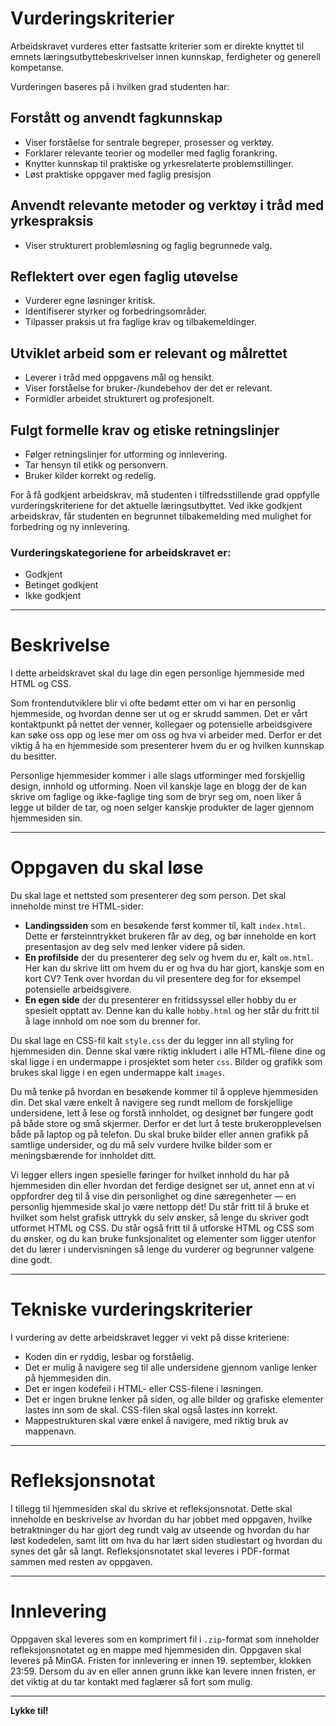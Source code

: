 # Vurderingskriterier

Arbeidskravet vurderes etter fastsatte kriterier som er direkte knyttet til emnets læringsutbyttebeskrivelser innen
kunnskap, ferdigheter og generell kompetanse.

Vurderingen baseres på i hvilken grad studenten har:

## Forstått og anvendt fagkunnskap

- Viser forståelse for sentrale begreper, prosesser og verktøy.
- Forklarer relevante teorier og modeller med faglig forankring.
- Knytter kunnskap til praktiske og yrkesrelaterte problemstillinger.
- Løst praktiske oppgaver med faglig presisjon

## Anvendt relevante metoder og verktøy i tråd med yrkespraksis

- Viser strukturert problemløsning og faglig begrunnede valg.

## Reflektert over egen faglig utøvelse

- Vurderer egne løsninger kritisk.
- Identifiserer styrker og forbedringsområder.
- Tilpasser praksis ut fra faglige krav og tilbakemeldinger.

## Utviklet arbeid som er relevant og målrettet

- Leverer i tråd med oppgavens mål og hensikt.
- Viser forståelse for bruker-/kundebehov der det er relevant.
- Formidler arbeidet strukturert og profesjonelt.

## Fulgt formelle krav og etiske retningslinjer

- Følger retningslinjer for utforming og innlevering.
- Tar hensyn til etikk og personvern.
- Bruker kilder korrekt og redelig.

For å få godkjent arbeidskrav, må studenten i tilfredsstillende grad oppfylle vurderingskriteriene for det aktuelle
læringsutbyttet. Ved ikke godkjent arbeidskrav, får studenten en begrunnet tilbakemelding med mulighet for forbedring og
ny innlevering.

### Vurderingskategoriene for arbeidskravet er:

- Godkjent
- Betinget godkjent
- Ikke godkjent

---

# Beskrivelse

I dette arbeidskravet skal du lage din egen personlige hjemmeside med HTML og CSS.

Som frontendutviklere blir vi ofte bedømt etter om vi har en personlig hjemmeside, og hvordan denne ser ut og er skrudd
sammen. Det er vårt kontaktpunkt på nettet der venner, kollegaer og potensielle arbeidsgivere kan søke oss opp og lese
mer om oss og hva vi arbeider med. Derfor er det viktig å ha en hjemmeside som presenterer hvem du er og hvilken
kunnskap du besitter.

Personlige hjemmesider kommer i alle slags utforminger med forskjellig design, innhold og utforming. Noen vil kanskje
lage en blogg der de kan skrive om faglige og ikke-faglige ting som de bryr seg om, noen liker å legge ut bilder de tar,
og noen selger kanskje produkter de lager gjennom hjemmesiden sin.

---

# Oppgaven du skal løse

Du skal lage et nettsted som presenterer deg som person. Det skal inneholde minst tre HTML-sider:

- **Landingssiden** som en besøkende først kommer til, kalt `index.html`. Dette er førsteinntrykket brukeren får av deg,
  og bør inneholde en kort presentasjon av deg selv med lenker videre på siden.
- **En profilside** der du presenterer deg selv og hvem du er, kalt `om.html`. Her kan du skrive litt om hvem du er og
  hva du har gjort, kanskje som en kort CV? Tenk over hvordan du vil presentere deg for for eksempel potensielle
  arbeidsgivere.
- **En egen side** der du presenterer en fritidssyssel eller hobby du er spesielt opptatt av. Denne kan du kalle
  `hobby.html` og her står du fritt til å lage innhold om noe som du brenner for.

Du skal lage en CSS-fil kalt `style.css` der du legger inn all styling for hjemmesiden din. Denne skal være riktig
inkludert i alle HTML-filene dine og skal ligge i en undermappe i prosjektet som heter `css`. Bilder og grafikk som
brukes skal ligge i en egen undermappe kalt `images`.

Du må tenke på hvordan en besøkende kommer til å oppleve hjemmesiden din. Det skal være enkelt å navigere seg rundt
mellom de forskjellige undersidene, lett å lese og forstå innholdet, og designet bør fungere godt på både store og små
skjermer. Derfor er det lurt å teste brukeropplevelsen både på laptop og på telefon. Du skal bruke bilder eller annen
grafikk på samtlige undersider, og du må selv vurdere hvilke bilder som er meningsbærende for innholdet ditt.

Vi legger ellers ingen spesielle føringer for hvilket innhold du har på hjemmesiden din eller hvordan det ferdige
designet ser ut, annet enn at vi oppfordrer deg til å vise din personlighet og dine særegenheter — en personlig
hjemmeside skal jo være nettopp dét! Du står fritt til å bruke et hvilket som helst grafisk uttrykk du selv ønsker, så
lenge du skriver godt utformet HTML og CSS. Du står også fritt til å utforske HTML og CSS som du ønsker, og du kan bruke
funksjonalitet og elementer som ligger utenfor det du lærer i undervisningen så lenge du vurderer og begrunner valgene
dine godt.

---

# Tekniske vurderingskriterier

I vurdering av dette arbeidskravet legger vi vekt på disse kriteriene:

- Koden din er ryddig, lesbar og forståelig.
- Det er mulig å navigere seg til alle undersidene gjennom vanlige lenker på hjemmesiden din.
- Det er ingen kodefeil i HTML- eller CSS-filene i løsningen.
- Det er ingen brukne lenker på siden, og alle bilder og grafiske elementer lastes inn som de skal. CSS-filen skal også
  lastes inn korrekt.
- Mappestrukturen skal være enkel å navigere, med riktig bruk av mappenavn.

---

# Refleksjonsnotat

I tillegg til hjemmesiden skal du skrive et refleksjonsnotat. Dette skal inneholde en beskrivelse av hvordan du har
jobbet med oppgaven, hvilke betraktninger du har gjort deg rundt valg av utseende og hvordan du har løst kodedelen, samt
litt om hva du har lært siden studiestart og hvordan du synes det går så langt. Refleksjonsnotatet skal leveres i
PDF-format sammen med resten av oppgaven.

---

# Innlevering

Oppgaven skal leveres som en komprimert fil i `.zip`-format som inneholder refleksjonsnotatet og en mappe med
hjemmesiden din. Oppgaven skal leveres på MinGA. Fristen for innlevering er innen 19. september, klokken 23:59. Dersom
du av en eller annen grunn ikke kan levere innen fristen, er det viktig at du tar kontakt med faglærer så fort som
mulig.

---

**Lykke til!**
